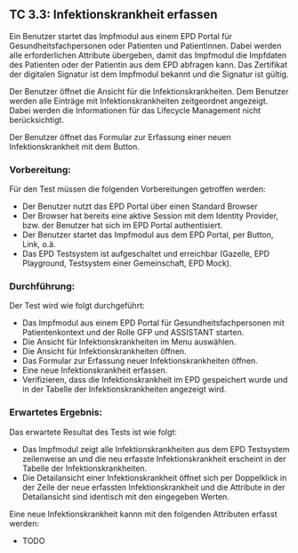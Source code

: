 ## TC 3.3: Infektionskrankheit erfassen
Ein Benutzer startet das Impfmodul aus einem EPD Portal für Gesundheitsfachpersonen oder Patienten und Patientinnen. Dabei werden alle erforderlichen Attribute übergeben, damit das Impfmodul die Impfdaten des Patienten oder der Patientin aus dem EPD abfragen kann. Das Zertifikat der digitalen Signatur ist dem Impfmodul bekannt und die Signatur ist gültig.

Der Benutzer öffnet die Ansicht für die Infektionskrankheiten. Dem Benutzer werden alle Einträge mit Infektionskrankheiten zeitgeordnet angezeigt. Dabei werden die Informationen für das Lifecycle Management nicht berücksichtigt.

Der Benutzer öffnet das Formular zur Erfassung einer neuen Infektionskrankheit mit dem Button.

### Vorbereitung:

Für den Test müssen die folgenden Vorbereitungen getroffen werden:
- Der Benutzer nutzt das EPD Portal über einen Standard Browser
- Der Browser hat bereits eine aktive Session mit dem Identity Provider, bzw. der Benutzer hat sich im EPD Portal authentisiert.
- Der Benutzer startet das Impfmodul aus dem EPD Portal, per Button, Link, o.ä.  
- Das EPD Testsystem ist aufgeschaltet und erreichbar (Gazelle, EPD Playground, Testsystem einer Gemeinschaft, EPD Mock).


### Durchführung:

Der Test wird wie folgt durchgeführt:
- Das Impfmodul aus einem EPD Portal für Gesundheitsfachpersonen mit Patientenkontext und der Rolle GFP und ASSISTANT starten.
- Die Ansicht für Infektionskrankheiten im Menu auswählen.
- Die Ansicht für Infektionskrankheiten öffnen.
- Das Formular zur Erfassung neuer Infektionskrankheiten öffnen.
- Eine neue Infektionskrankheit erfassen.  
- Verifizieren, dass die Infektionskrankheit im EPD gespeichert wurde und in der Tabelle der Infektionskrankheiten angezeigt wird.


### Erwartetes Ergebnis:

Das erwartete Resultat des Tests ist wie folgt:
- Das Impfmodul zeigt alle Infektionskrankheiten aus dem EPD Testsystem zeilenweise an und die neu erfasste Infektionskrankheit erscheint in der Tabelle der Infektionskrankheiten.
- Die Detailansicht einer Infektionskrankheit öffnet sich per Doppelklick in der Zeile der neue erfassten Infektionskrankheit und die Attribute in der Detailansicht sind identisch mit den eingegeben Werten.

Eine neue Infektionskrankheit kannn mit den folgenden Attributen erfasst werden:  
- TODO
